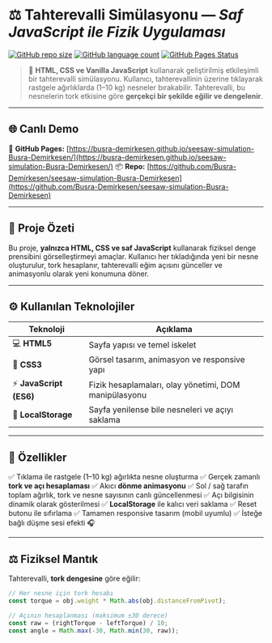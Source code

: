 # ⚖️ Tahterevalli Simülasyonu — *Saf JavaScript ile Fizik Uygulaması*

[![GitHub repo size](https://img.shields.io/github/repo-size/Busra-Demirkesen/seesaw-simulation-Busra-Demirkesen.git)](https://github.com/Busra-Demirkesen/seesaw-simulation-Busra-Demirkesen.git)
[![GitHub language count](https://img.shields.io/github/languages/count/Busra-Demirkesen/seesaw-simulation-Busra-Demirkesen.git)](https://github.com/Busra-Demirkesen/seesaw-simulation-Busra-Demirkesen.git)
[![GitHub Pages Status](https://github.com/Busra-Demirkesen/seesaw-simulation-Busra-Demirkesen/actions/workflows/pages/pages-build-deployment/badge.svg)](https://busra-demirkesen.github.io/seesaw-simulation-Busra-Demirkesen/)

> 🎯 **HTML, CSS ve Vanilla JavaScript** kullanarak geliştirilmiş etkileşimli bir tahterevalli simülasyonu.
> Kullanıcı, tahterevallinin üzerine tıklayarak rastgele ağırlıklarda (1–10 kg) nesneler bırakabilir.
> Tahterevalli, bu nesnelerin tork etkisine göre **gerçekçi bir şekilde eğilir ve dengelenir**.

---

## 🌐 Canlı Demo
🔗 **GitHub Pages:** [https://busra-demirkesen.github.io/seesaw-simulation-Busra-Demirkesen/](https://busra-demirkesen.github.io/seesaw-simulation-Busra-Demirkesen/)
📦 **Repo:** [https://github.com/Busra-Demirkesen/seesaw-simulation-Busra-Demirkesen](https://github.com/Busra-Demirkesen/seesaw-simulation-Busra-Demirkesen)

---

## 🧩 Proje Özeti
Bu proje, **yalnızca HTML, CSS ve saf JavaScript** kullanarak fiziksel denge prensibini görselleştirmeyi amaçlar.
Kullanıcı her tıkladığında yeni bir nesne oluşturulur, tork hesaplanır, tahterevalli eğim açısını günceller ve animasyonlu olarak yeni konumuna döner.

---

## ⚙️ Kullanılan Teknolojiler

| Teknoloji | Açıklama |
|------------|-----------|
| 💻 **HTML5** | Sayfa yapısı ve temel iskelet |
| 🎨 **CSS3** | Görsel tasarım, animasyon ve responsive yapı |
| ⚡ **JavaScript (ES6)** | Fizik hesaplamaları, olay yönetimi, DOM manipülasyonu |
| 💾 **LocalStorage** | Sayfa yenilense bile nesneleri ve açıyı saklama |

---

## 🚀 Özellikler

✅ Tıklama ile rastgele (1–10 kg) ağırlıkta nesne oluşturma
✅ Gerçek zamanlı **tork ve açı hesaplaması**
✅ Akıcı **dönme animasyonu**
✅ Sol / sağ tarafın toplam ağırlık, tork ve nesne sayısının canlı güncellenmesi
✅ Açı bilgisinin dinamik olarak gösterilmesi
✅ **LocalStorage** ile kalıcı veri saklama
✅ Reset butonu ile sıfırlama
✅ Tamamen responsive tasarım (mobil uyumlu)
✅ İsteğe bağlı düşme sesi efekti 🎧

---

## ⚖️ Fiziksel Mantık

Tahterevalli, **tork dengesine** göre eğilir:

```javascript
// Her nesne için tork hesabı
const torque = obj.weight * Math.abs(obj.distanceFromPivot);

// Açının hesaplanması (maksimum ±30 derece)
const raw = (rightTorque - leftTorque) / 10;
const angle = Math.max(-30, Math.min(30, raw));
